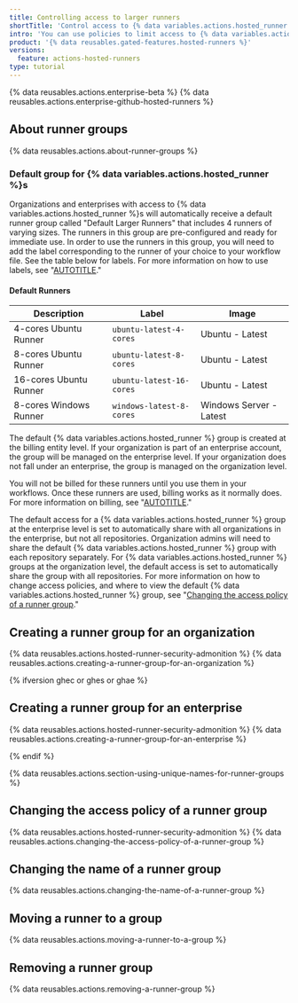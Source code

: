 ```yaml
---
title: Controlling access to larger runners
shortTitle: 'Control access to {% data variables.actions.hosted_runner %}s'
intro: 'You can use policies to limit access to {% data variables.actions.hosted_runner %}s that have been added to an organization or enterprise.'
product: '{% data reusables.gated-features.hosted-runners %}'
versions:
  feature: actions-hosted-runners
type: tutorial
---
```


{% data reusables.actions.enterprise-beta %}
{% data reusables.actions.enterprise-github-hosted-runners %}

## About runner groups

{% data reusables.actions.about-runner-groups %}

### Default group for {% data variables.actions.hosted_runner %}s

Organizations and enterprises with access to {% data variables.actions.hosted_runner %}s will automatically receive a default runner group called "Default Larger Runners" that includes 4 runners of varying sizes. The runners in this group are pre-configured and ready for immediate use. In order to use the runners in this group, you will need to add the label corresponding to the runner of your choice to your workflow file. See the table below for labels. For more information on how to use labels, see "[AUTOTITLE](/actions/using-github-hosted-runners/using-larger-runners#running-jobs-on-your-runner)."


#### Default Runners

|Description | Label | Image |
| ------- | ------- | ------ |
| 4-cores Ubuntu Runner | `ubuntu-latest-4-cores` | Ubuntu - Latest |
| 8-cores Ubuntu Runner | `ubuntu-latest-8-cores` | Ubuntu - Latest |
| 16-cores Ubuntu Runner | `ubuntu-latest-16-cores` | Ubuntu - Latest |
| 8-cores Windows Runner | `windows-latest-8-cores` | Windows Server - Latest |

The default {% data variables.actions.hosted_runner %} group is created at the billing entity level. If your organization is part of an enterprise account, the group will be managed on the enterprise level. If your organization does not fall under an enterprise, the group is managed on the organization level.

You will not be billed for these runners until you use them in your workflows. Once these runners are used, billing works as it normally does. For more information on billing, see "[AUTOTITLE](/actions/using-github-hosted-runners/using-larger-runners#understanding-billing)."

The default access for a {% data variables.actions.hosted_runner %} group at the enterprise level is set to automatically share with all organizations in the enterprise, but not all repositories. Organization admins will need to share the default {% data variables.actions.hosted_runner %} group with each repository separately. For {% data variables.actions.hosted_runner %} groups at the organization level, the default access is set to automatically share the group with all repositories. For more information on how to change access policies, and where to view the default {% data variables.actions.hosted_runner %} group, see "[Changing the access policy of a runner group](#changing-the-access-policy-of-a-runner-group)."

## Creating a runner group for an organization

{% data reusables.actions.hosted-runner-security-admonition %}
{% data reusables.actions.creating-a-runner-group-for-an-organization %}

{% ifversion ghec or ghes or ghae %}

## Creating a runner group for an enterprise

{% data reusables.actions.hosted-runner-security-admonition %}
{% data reusables.actions.creating-a-runner-group-for-an-enterprise %}

{% endif %}

{% data reusables.actions.section-using-unique-names-for-runner-groups %}

## Changing the access policy of a runner group

{% data reusables.actions.hosted-runner-security-admonition %}
{% data reusables.actions.changing-the-access-policy-of-a-runner-group %}

## Changing the name of a runner group

{% data reusables.actions.changing-the-name-of-a-runner-group %}

## Moving a runner to a group

{% data reusables.actions.moving-a-runner-to-a-group %}

## Removing a runner group

{% data reusables.actions.removing-a-runner-group %}
